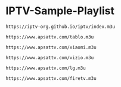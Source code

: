 # IPTV-Sample-Playlist

```
https://iptv-org.github.io/iptv/index.m3u
```
```
https://www.apsattv.com/tablo.m3u
```
```
https://www.apsattv.com/xiaomi.m3u
```
```
https://www.apsattv.com/vizio.m3u
```
```
https://www.apsattv.com/lg.m3u
```
```
https://www.apsattv.com/firetv.m3u
```
